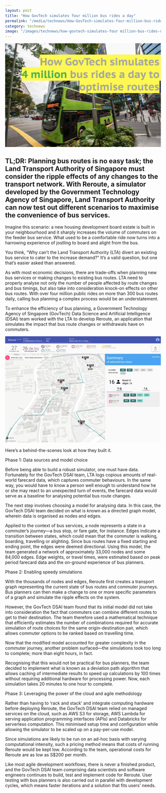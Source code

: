 ```yaml
---
layout: post
title: "How GovTech simulates four million bus rides a day"
permalink: "/media/technews/How-GovTech-simulates-four-million-bus-rides-a-day"
category: technews
image: "/images/technews/how-govtech-simulates-four million-bus-rides-day-part1.png"
---
```


![how govtech simulates four million bus rides a day](/images/technews/how-govtech-simulates-four-million-bus-rides-day-part1.jpg)

TL;DR: Planning bus routes is no easy task; the Land Transport Authority of Singapore must consider the ripple effects of any changes to the transport network. With Reroute, a simulator developed by the Government Technology Agency of Singapore, Land Transport Authority can now test out different scenarios to maximise the convenience of bus services. 
---
 
Imagine this scenario: a new housing development board estate is built in your neighbourhood and it sharply increases the volume of commuters on the feeder bus service. What used to be a comfortable ride now turns into a harrowing experience of jostling to board and alight from the bus. 

You think, “Why can’t the Land Transport Authority (LTA) divert an existing bus service to cater to the increase demand?” It’s a valid question, but one that’s easier asked than answered.

As with most economic decisions, there are trade-offs when planning new bus services or making changes to existing bus routes. LTA need to properly analyse not only the number of people affected by route changes and bus timings, but also take into consideration knock-on effects on other bus routes. With over four million public rides on more than 300 bus routes daily, calling bus planning a complex process would be an understatement.

To enhance the efficiency of bus planning, a Government Technology Agency of Singapore (GovTech) Data Science and Artificial Intelligence (DSAI) team worked with the LTA to develop Reroute, an application that simulates the impact that bus route changes or withdrawals have on commuters. 

![a screenshot of a bus route](/images/technews/how-govtech-simulates-four-million-bus-rides-a-day-part2.png)

Here’s a behind-the-scenes look at how they built it.

Phase 1: Data sources and model choice

Before being able to build a robust simulator, one must have data. Fortunately for the GovTech DSAI team, LTA logs copious amounts of real-world farecard data, which captures commuter behaviours. In the same way, you would have to know a person well enough to understand how he or she may react to an unexpected turn of events, the farecard data would serve as a baseline for analysing potential bus route changes.

The next step involves choosing a model for analysing data. In this case, the GovTech DSAI team decided on what is known as a directed graph model, wherein data is organised as nodes and edges.

Applied to the context of bus services, a node represents a state in a commuter’s journey—a bus stop, or fare gate, for instance. Edges indicate a transition between states, which could mean that the commuter is walking, boarding, travelling or alighting. Since bus routes have a fixed starting and ending point, the edges were deemed directional. Using this model, the team generated a network of approximately 33,000 nodes and some 84,000 edges. Edge weights, or travel times, were estimated based on peak period farecard data and the on-ground experience of bus planners. 

Phase 2: Enabling speedy simulations

With the thousands of nodes and edges, Reroute first creates a transport graph representing the current state of bus routes and commuter journeys. Bus planners can then make a change to one or more specific parameters of a graph and simulate the ripple effects on the system. 

However, the GovTech DSAI team found that its initial model did not take into consideration the fact that commuters can combine different routes to get to their destination. The team therefore used a mathematical technique that efficiently estimates the number of combinations required for accurate simulation of route choices for the same origin-destination pair, which allows commuter options to be ranked based on travelling time.

Now that the modified model accounted for greater complexity in the commuter journey, another problem surfaced—the simulations took too long to complete; more than eight hours, in fact. 

Recognising that this would not be practical for bus planners, the team decided to implement what is known as a deviation path algorithm that allows caching of intermediate results to speed up calculations by 100 times without requiring additional hardware for processing power. Now, each simulation takes 20 minutes to one hour to complete.

Phase 3: Leveraging the power of the cloud and agile methodology

Rather than having to ‘rack and stack’ and integrate computing hardware before deploying Reroute, the GovTech DSAI team relied on managed services on the cloud, such as AWS S3 for storage, AWS Lambda for serving application programming interfaces (APIs) and Databricks for serverless computation. This minimised setup time and configuration while allowing the simulator to be scaled up on a pay-per-use model.

Since simulations are likely to be run on an ad-hoc basis with varying computational intensity, such a pricing method means that costs of running Reroute would be kept low. According to the team, operational costs for Reroute are as low as S$200 per month.

Like most agile development workflows, there is never a finished product, and the GovTech DSAI team comprising data scientists and software engineers continues to build, test and implement code for Reroute. User testing with bus planners is also carried out in parallel with development cycles, which means faster iterations and a solution that fits users’ needs.

